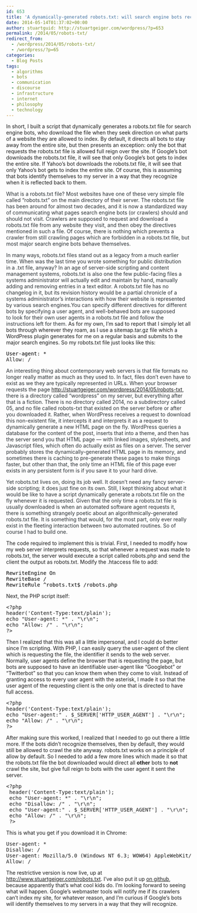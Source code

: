 ```yaml
---
id: 653
title: 'A dynamically-generated robots.txt: will search engine bots recognize themselves?'
date: 2014-05-14T01:37:02+00:00
author: stuartguid: http://stuartgeiger.com/wordpress/?p=653
permalink: /2014/05/robots-txt/
redirect_from:
  - /wordpress/2014/05/robots-txt/
  - /wordpress/?p=65
categories:
  - Blog Posts
tags:
  - algorithms
  - bots
  - communication
  - discourse
  - infrastructure
  - internet
  - philosophy
  - technology
---
```

In short, I built a script that dynamically generates a robots.txt file for search engine bots, who download the file when they seek direction on what parts of a website they are allowed to index. By default, it directs all bots to stay away from the entire site, but then presents an exception: only the bot that requests the robots.txt file is allowed full reign over the site. If Google&#8217;s bot downloads the robots.txt file, it will see that only Google&#8217;s bot gets to index the entire site. If Yahoo&#8217;s bot downloads the robots.txt file, it will see that only Yahoo&#8217;s bot gets to index the entire site. Of course, this is assuming that bots identify themselves to my server in a way that they recognize when it is reflected back to them.

<!--more-->

<span style="color: #292f33;">What is a robots.txt file? Most websites have one of these very simple file called &#8220;robots.txt&#8221; on the main directory of their server. The robots.txt file has been around for almost two decades, and it is now a standardized way of communicating what pages search engine bots (or crawlers) should and should not visit. Crawlers are supposed to request and download a robots.txt file from any website they visit, and then obey the directives mentioned in such a file. Of course, there is nothing which prevents a crawler from still crawling pages which are forbidden in a robots.txt file, but most major search engine bots behave themselves. </span>

<span style="color: #292f33;">In many ways, robots.txt files stand out as a legacy from a much earlier time. When was the last time you wrote something for public distribution in a .txt file, anyway? In an age of server-side scripting and content management systems, robots.txt is also one the few public-facing files a systems administrator will actually edit and maintain by hand, manually adding and removing entries in a text editor. A robots.txt file has no changelog in it, but its revision history would be a partial chronicle of a systems administrator&#8217;s interactions with how their website is represented by various search engines.</span><span style="color: #292f33;">You can specify different directives for different bots by specifying a user agent, and well-behaved bots are supposed to look for their own user agents in a robots.txt file and follow the instructions left for them. </span>As for my own, I&#8217;m sad to report that I simply let all bots through wherever they roam, as I use a sitemap.tar.gz file which a WordPress plugin generates for me on a regular basis and submits to the major search engines. So my robots.txt file just looks like this:

<pre><span style="color: #000000;">User-agent: *
</span>Allow: /</pre>

<span style="color: #292f33;">An interesting thing about contemporary web servers is that file formats no longer really matter as much as they used to. In fact, files don&#8217;t even have to exist as we they are typically represented in URLs. When your browser requests the page http://stuartgeiger.com/wordpress/2014/05/robots-txt, there is a directory called &#8220;wordpress&#8221; on my server, but everything after that is a fiction. There is no directory called 2014, no a subdirectory called 05, and no file called robots-txt that existed on the server before or after you downloaded it. Rather, when WordPress receives a request to download this non-existent file, it intercepts it and interprets it as a request to dynamically generate a new HTML page on the fly. WordPress queries a database for the content of the post, inserts that into a theme, and then has the server send you that HTML page &#8212; with linked images, stylesheets, and Javascript files, which often do actually exist as files on a server. The server probably stores the dynamically-generated HTML page in its memory, and sometimes there is caching to pre-generate these pages to make things faster, but other than that, the only time an HTML file of this page ever exists in any persistent form is if you save it to your hard drive. </span>

<span style="color: #292f33;">Yet robots.txt lives on, doing its job well. It doesn&#8217;t need any fancy server-side scripting; it does just fine on its own. Still, I kept thinking about what it would be like to have a script dynamically generate a robots.txt file on the fly whenever it is requested. Given that the only time a robots.txt file is usually downloaded is when an automated software agent requests it, there is something strangely poetic about an algorithmically-generated robots.txt file. It is something that would, for the most part, only ever really exist in the fleeting interaction between two automated routines. So of course I had to build one.</span>

The code required to implement this is trivial. First, I needed to modify how my web server interprets requests, so that whenever a request was made to robots.txt, the server would execute a script called robots.php and send the client the output as robots.txt. Modify the .htaccess file to add:

<pre><span style="color: #000000;">RewriteEngine On
RewriteBase /
RewriteRule ^robots.txt$ /robots.php</span></pre>

Next, the PHP script itself:

<pre>&lt;?php
header('Content-Type:text/plain');
echo "User-agent: *" . "\r\n";
echo "Allow: /" . "\r\n";
?&gt;
</pre>

Then I realized that this was all a little impersonal, and I could do better since I&#8217;m scripting. With PHP, I can easily query the user-agent of the client which is requesting the file, the identifier it sends to the web server. Normally, user agents define the browser that is requesting the page, but bots are supposed to have an identifiable user-agent like &#8220;Googlebot&#8221; or &#8220;Twitterbot&#8221; so that you can know them when they come to visit. Instead of granting access to every user agent with the asterisk, I made it so that the user agent of the requesting client is the only one that is directed to have full access.

<pre>&lt;?php
header('Content-Type:text/plain');
echo "User-agent:" . $_SERVER['HTTP_USER_AGENT'] . "\r\n";
echo "Allow: /" . "\r\n";
?&gt;</pre>

After making sure this worked, I realized that I needed to go out there a little more. If the bots didn&#8217;t recognize themselves, then by default, they would still be allowed to crawl the site anyway. robots.txt works on a principle of allow by default. So I needed to add a few more lines which made it so that the robots.txt file the bot downloaded would direct all **other** bots to **not** crawl the site, but give full reign to bots with the user agent it sent the server.

<pre>&lt;?php
 header('Content-Type:text/plain');
 echo "User-agent: *" . "\r\n";
 echo "Disallow: /" . "\r\n";
 echo "User-agent:" . $_SERVER['HTTP_USER_AGENT'] . "\r\n";
 echo "Allow: /" . "\r\n";
 ?&gt;</pre>

This is what you get if you download it in Chrome:

<pre>User-agent: *
Disallow: /
User-agent: Mozilla/5.0 (Windows NT 6.3; WOW64) AppleWebKit/537.36 (KHTML, like Gecko) Chrome/34.0.1847.131 Safari/537.36 
Allow: /</pre>

The restrictive version is now live, up at <http://www.stuartgeiger.com/robots.txt>. I&#8217;ve also put it up [on github](https://github.com/staeiou/robots.txt.php), because apparently that&#8217;s what cool kids do. I&#8217;m looking forward to seeing what will happen. Google&#8217;s webmaster tools will notify me if its crawlers can&#8217;t index my site, for whatever reason, and I&#8217;m curious if Google&#8217;s bots will identify themselves to my servers in a way that they will recognize.
